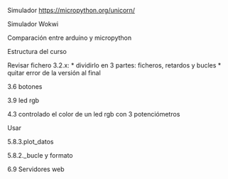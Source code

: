 Simulador https://micropython.org/unicorn/

Simulador Wokwi

Comparación entre arduino y micropython

Estructura del curso

Revisar fichero 3.2.x: 
    * dividirlo en 3 partes: ficheros, retardos y bucles
    * quitar error de la versión al final

3.6 botones

3.9 led rgb

4.3 controlado el color de un led rgb con 3 potenciómetros

Usar 

5.8.3.plot_datos

5.8.2._bucle y formato


6.9 Servidores web